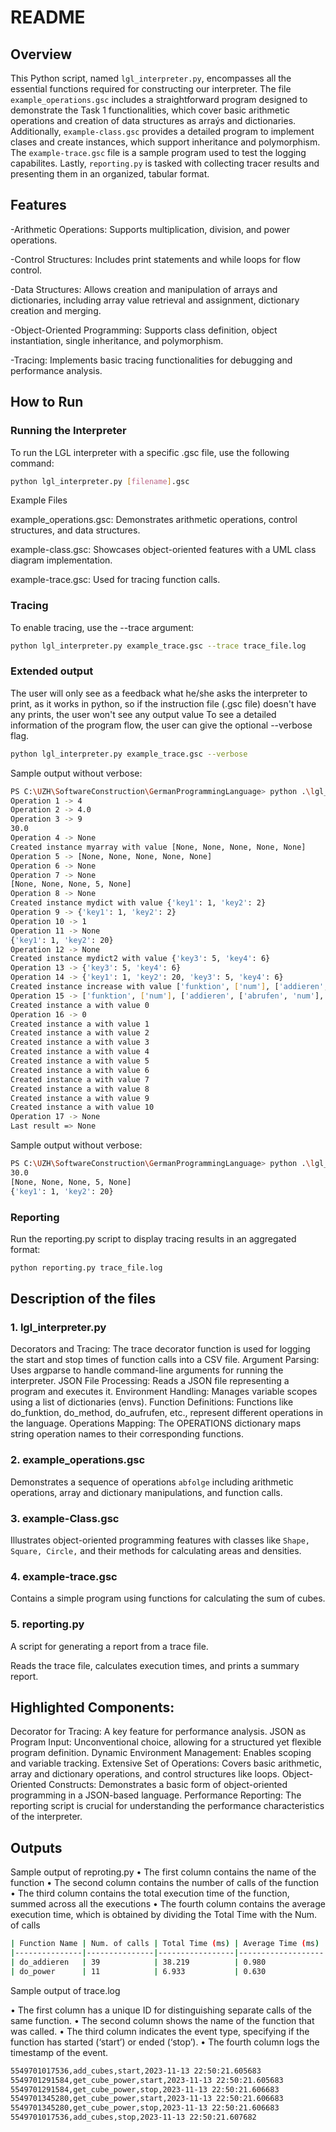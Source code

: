 # README
## Overview
This Python script, named `lgl_interpreter.py`, encompasses all the essential functions required for constructing our interpreter. The file `example_operations.gsc` includes a straightforward program designed to demonstrate the Task 1 functionalities, which cover basic arithmetic operations and creation of data structures as arraýs and dictionaries. Additionally, `example-class.gsc` provides a detailed program to implement clases and create instances, which support inheritance and polymorphism. The `example-trace.gsc` file is a sample program used to test the logging capabilites. Lastly, `reporting.py` is tasked with collecting tracer results and presenting them in an organized, tabular format.

## Features

-Arithmetic Operations: Supports multiplication, division, and power operations.

-Control Structures: Includes print statements and while loops for flow control.

-Data Structures: Allows creation and manipulation of arrays and dictionaries, including array value retrieval and assignment, dictionary creation and merging.

-Object-Oriented Programming: Supports class definition, object instantiation, single inheritance, and polymorphism.

-Tracing: Implements basic tracing functionalities for debugging and performance analysis.

## How to Run

### Running the Interpreter
To run the LGL interpreter with a specific .gsc file, use the following command:

```bash
python lgl_interpreter.py [filename].gsc
```
Example Files

example_operations.gsc: Demonstrates arithmetic operations, control structures, and data structures.

example-class.gsc: Showcases object-oriented features with a UML class diagram implementation.

example-trace.gsc: Used for tracing function calls.

### Tracing
To enable tracing, use the --trace argument:

```bash
python lgl_interpreter.py example_trace.gsc --trace trace_file.log
```

### Extended output
The user will only see as a feedback what he/she asks the interpreter to print, as it works in python, so if the instruction file (.gsc file) doesn't have any prints, the user won't see any output value
To see a detailed information of the program flow, the user can give the optional --verbose flag.

```bash
python lgl_interpreter.py example_trace.gsc --verbose
```

Sample output without verbose:
```bash
PS C:\UZH\SoftwareConstruction\GermanProgrammingLanguage> python .\lgl_interpreter.py .\example_operations.gsc --verbose
Operation 1 -> 4
Operation 2 -> 4.0
Operation 3 -> 9
30.0
Operation 4 -> None
Created instance myarray with value [None, None, None, None, None]
Operation 5 -> [None, None, None, None, None]
Operation 6 -> None
Operation 7 -> None
[None, None, None, 5, None]
Operation 8 -> None
Created instance mydict with value {'key1': 1, 'key2': 2}
Operation 9 -> {'key1': 1, 'key2': 2}
Operation 10 -> 1
Operation 11 -> None
{'key1': 1, 'key2': 20}
Operation 12 -> None
Created instance mydict2 with value {'key3': 5, 'key4': 6}
Operation 13 -> {'key3': 5, 'key4': 6}
Operation 14 -> {'key1': 1, 'key2': 20, 'key3': 5, 'key4': 6}
Created instance increase with value ['funktion', ['num'], ['addieren', ['abrufen', 'num'], 1]]
Operation 15 -> ['funktion', ['num'], ['addieren', ['abrufen', 'num'], 1]]
Created instance a with value 0
Operation 16 -> 0
Created instance a with value 1
Created instance a with value 2
Created instance a with value 3
Created instance a with value 4
Created instance a with value 5
Created instance a with value 6
Created instance a with value 7
Created instance a with value 8
Created instance a with value 9
Created instance a with value 10
Operation 17 -> None
Last result => None
```

Sample output without verbose:
```bash
PS C:\UZH\SoftwareConstruction\GermanProgrammingLanguage> python .\lgl_interpreter.py .\example_operations.gsc
30.0
[None, None, None, 5, None]
{'key1': 1, 'key2': 20}
```


### Reporting
Run the reporting.py script to display tracing results in an aggregated format:

```bash
python reporting.py trace_file.log
```

## Description of the files
### 1. lgl_interpreter.py
Decorators and Tracing: The trace decorator function is used for logging the start and stop times of function calls into a CSV file.
Argument Parsing: Uses argparse to handle command-line arguments for running the interpreter.
JSON File Processing: Reads a JSON file representing a program and executes it.
Environment Handling: Manages variable scopes using a list of dictionaries (envs).
Function Definitions: Functions like do_funktion, do_method, do_aufrufen, etc., represent different operations in the language.
Operations Mapping: The OPERATIONS dictionary maps string operation names to their corresponding functions.

### 2. example_operations.gsc
Demonstrates a sequence of operations `abfolge` including arithmetic operations, array and dictionary manipulations, and function calls.

### 3. example-Class.gsc
Illustrates object-oriented programming features with classes like `Shape, Square, Circle,` and their methods for calculating areas and densities.

### 4. example-trace.gsc
Contains a simple program using functions for calculating the sum of cubes.

### 5. reporting.py
A script for generating a report from a trace file.

Reads the trace file, calculates execution times, and prints a summary report.

## Highlighted Components:
Decorator for Tracing: A key feature for performance analysis.
JSON as Program Input: Unconventional choice, allowing for a structured yet flexible program definition.
Dynamic Environment Management: Enables scoping and variable tracking.
Extensive Set of Operations: Covers basic arithmetic, array and dictionary operations, and control structures like loops.
Object-Oriented Constructs: Demonstrates a basic form of object-oriented programming in a JSON-based language.
Performance Reporting: The reporting script is crucial for understanding the performance characteristics of the interpreter.

## Outputs

Sample output of reproting.py 
• The first column contains the name of the function
• The second column contains the number of calls of the function
• The third column contains the total execution time of the function, summed across all the executions
• The fourth column contains the average execution time, which is obtained by dividing the Total Time
with the Num. of calls

```bash
| Function Name | Num. of calls | Total Time (ms) | Average Time (ms) |
|---------------|---------------|-----------------|-------------------|
| do_addieren   | 39            | 38.219          | 0.980             |
| do_power      | 11            | 6.933           | 0.630             |
```

Sample output of trace.log

• The first column has a unique ID for distinguishing separate calls of the same function. 
• The second column shows the name of the function that was called. 
• The third column indicates the event type, specifying if the function has started (‘start’) or ended
(‘stop’). 
• The fourth column logs the timestamp of the event.

```bash
5549701017536,add_cubes,start,2023-11-13 22:50:21.605683
5549701291584,get_cube_power,start,2023-11-13 22:50:21.605683
5549701291584,get_cube_power,stop,2023-11-13 22:50:21.606683
5549701345280,get_cube_power,start,2023-11-13 22:50:21.606683
5549701345280,get_cube_power,stop,2023-11-13 22:50:21.606683
5549701017536,add_cubes,stop,2023-11-13 22:50:21.607682
```




